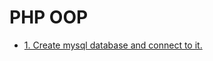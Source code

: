 # PHP OOP

- [1. Create mysql database and connect to it.](/Fourth_Semester/PHP/DATABASE/Database.php) 


